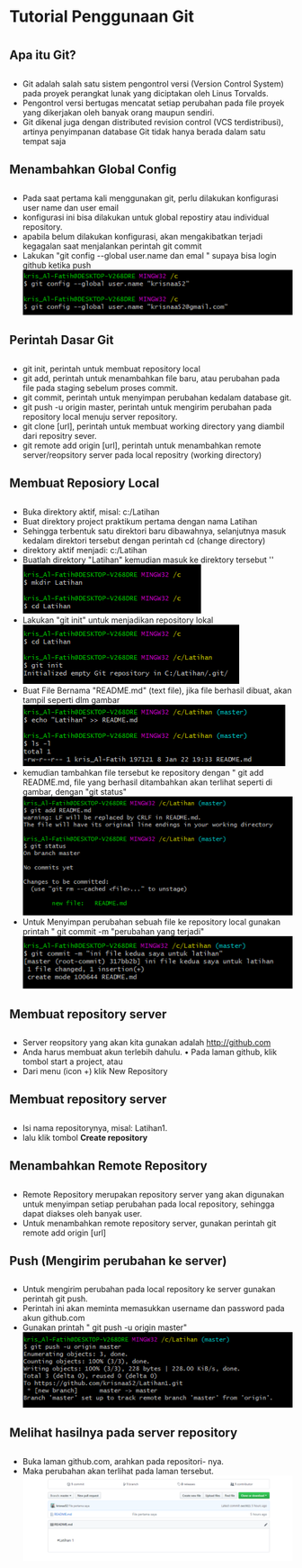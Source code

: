 # Tutorial Penggunaan Git <h1>
## Apa itu Git? <h2>
* Git adalah salah satu sistem pengontrol versi (Version Control
System) pada proyek perangkat lunak yang diciptakan oleh Linus
Torvalds. 
* Pengontrol versi bertugas mencatat setiap perubahan pada file
proyek yang dikerjakan oleh banyak orang maupun sendiri. 
* Git dikenal juga dengan distributed revision control (VCS terdistribusi),
artinya penyimpanan database Git tidak hanya berada dalam satu
tempat saja

## Menambahkan Global Config <h2>
* Pada saat pertama kali menggunakan git, perlu dilakukan konfigurasi
user name dan user email
* konfigurasi ini bisa dilakukan untuk global repostiry atau individual
repository. 
* apabila belum dilakukan konfigurasi, akan mengakibatkan terjadi
kegagalan saat menjalankan perintah git commit
* Lakukan "git config --global user.name dan emal " 
supaya bisa login github ketika push
![GitHub Logo](1.png) 

## Perintah Dasar Git <h2>
* git init, perintah untuk membuat repository local
* git add, perintah untuk menambahkan file baru, atau perubahan
pada file pada staging sebelum proses commit. 
* git commit, perintah untuk menyimpan perubahan kedalam database git. 
* git push -u origin master, perintah untuk mengirim perubahan pada repository local menuju server repository. 
* git clone [url], perintah untuk membuat working directory yang diambil dari repositry sever.
* git remote add origin [url], perintah untuk menambahkan remote server/reopsitory server pada local repositry (working directory)

## Membuat Reposiory Local <h2>
* Buka direktory aktif, misal: c:/Latihan
* Buat direktory project praktikum pertama dengan nama Latihan
* Sehingga terbentuk satu direktori baru dibawahnya, selanjutnya masuk kedalam direktori tersebut dengan perintah cd (change
directory)
* direktory aktif menjadi: c:/Latihan 
* Buatlah direktory "Latihan" kemudian masuk ke direktory tersebut 
'<addr>'![GitHub Logo](2.png)
* Lakukan "git init" untuk menjadikan repository lokal 
![GitHub Logo](3.png)
* Buat File Bernama "README.md" (text file), jika file berhasil dibuat, akan tampil seperti dlm gambar
![GitHub Logo](4.png)
* kemudian tambahkan file tersebut ke repository dengan " git add 
README.md, file yang berhasil ditambahkan akan terlihat seperti di 
gambar, dengan "git status" 
![GitHub Logo](5.png)
* Untuk  Menyimpan perubahan sebuah file ke repository local gunakan 
printah " git commit -m "perubahan yang terjadi"
![GitHub Logo](6.png)
## Membuat repository server <h2>
* Server reopsitory yang akan kita gunakan adalah http://github.com
* Anda harus membuat akun terlebih dahulu. • Pada laman github, klik tombol start a project, atau
* Dari menu (icon +) klik New Repository

## Membuat repository server <h2>
* Isi nama repositorynya, misal: Latihan1.  
* lalu klik tombol **Create repository**

## Menambahkan Remote Repository <h2>
* Remote Repository merupakan repository server yang akan digunakan untuk menyimpan setiap perubahan pada local repository,
sehingga dapat diakses oleh banyak user. 
* Untuk menambahkan remote repository server, gunakan perintah
git remote add origin [url]
 
## Push (Mengirim perubahan ke server) <h2>
* Untuk mengirim perubahan pada local repository ke server gunakan perintah git push.
* Perintah ini akan meminta memasukkan username dan password pada akun github.com
* Gunakan printah " git push -u origin master" 
![GitHub Logo](8.png)

## Melihat hasilnya pada server repository <h2>
* Buka laman github.com, arahkan pada repositori- nya. 
* Maka perubahan akan terlihat pada laman tersebut. 
![GitHub Logo](9.png)

